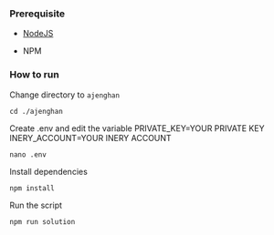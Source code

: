 ### Prerequisite

- [NodeJS](https://nodejs.org/en/)

- NPM



### How to run

Change directory to ```ajenghan```

```shell
cd ./ajenghan
```

Create .env and edit the variable
PRIVATE_KEY=YOUR PRIVATE KEY
INERY_ACCOUNT=YOUR INERY ACCOUNT

```shell
nano .env
```

Install dependencies

```shell
npm install
```

Run the script

```
npm run solution
```
